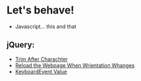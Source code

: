 # Let's behave!

* Javascript... this and that

## jQuery:
* [Trim After Charachter](trim-after-char.md)
* [Reload the Webpage When Wrientation Whanges](on-orientation-change.md)
* [KeyboardEvent Value](keyboard-event-value.md)